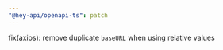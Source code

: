 ```yaml
---
"@hey-api/openapi-ts": patch
---
```


fix(axios): remove duplicate `baseURL` when using relative values
